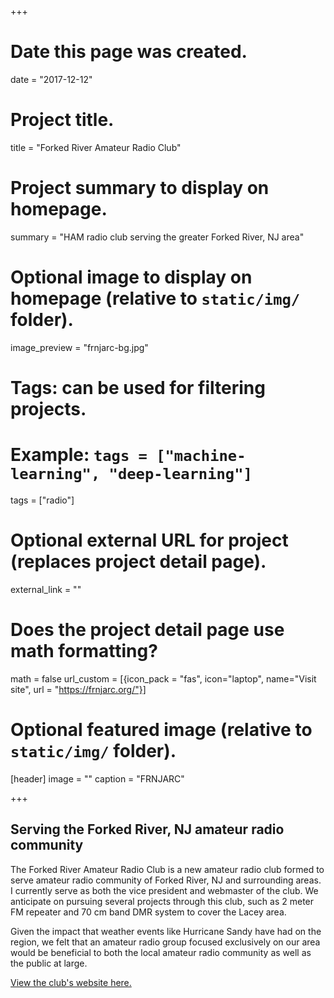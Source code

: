 +++
# Date this page was created.
date = "2017-12-12"

# Project title.
title = "Forked River Amateur Radio Club"

# Project summary to display on homepage.
summary = "HAM radio club serving the greater Forked River, NJ area"

# Optional image to display on homepage (relative to `static/img/` folder).
image_preview = "frnjarc-bg.jpg"

# Tags: can be used for filtering projects.
# Example: `tags = ["machine-learning", "deep-learning"]`
tags = ["radio"]

# Optional external URL for project (replaces project detail page).
external_link = ""

# Does the project detail page use math formatting?
math = false
url_custom = [{icon_pack = "fas", icon="laptop", name="Visit site", url = "https://frnjarc.org/"}]
# Optional featured image (relative to `static/img/` folder).
[header]
image = ""
caption = "FRNJARC"

+++
## Serving the Forked River, NJ amateur radio community

The Forked River Amateur Radio Club is a new amateur radio club formed to serve amateur radio community of Forked River, NJ and surrounding areas. I currently serve as both the vice president and webmaster of the club. We anticipate on pursuing several projects through this club, such as 2 meter FM repeater and 70 cm band DMR system to cover the Lacey area.

Given the impact that weather events like Hurricane Sandy have had on the region, we felt that an amateur radio group focused exclusively on our area would be beneficial to both the local amateur radio community as well as the public at large.

[View the club's website here.](https://frnjarc.org/)

